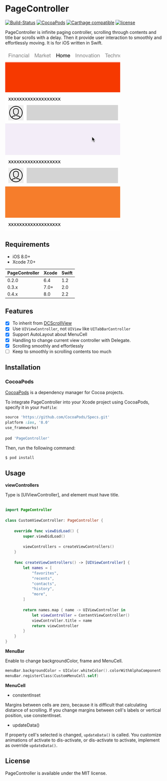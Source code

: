 PageController
==================
[![Build-Status](https://api.travis-ci.org/hirohisa/PageController.svg?branch=master)](https://travis-ci.org/hirohisa/PageController)
[![CocoaPods](https://img.shields.io/cocoapods/v/PageController.svg)](https://cocoapods.org/pods/PageController)
[![Carthage compatible](https://img.shields.io/badge/Carthage-compatible-4BC51D.svg?style=flat)](https://github.com/Carthage/Carthage)
[![license](https://img.shields.io/badge/license-MIT-000000.svg)](https://github.com/hirohisa/ImageLoaderSwift/blob/master/LICENSE)

PageController is infinite paging controller, scrolling through contents and title bar scrolls with a delay. Then it provide user interaction to smoothly and effortlessly moving. It is for iOS written in Swift.

![sample](Example%20project/example.gif)

Requirements
----------
- iOS 8.0+
- Xcode 7.0+

PageController | Xcode | Swift
-------------- | ----- | -----
0.2.0          | 6.4   | 1.2
0.3.x          | 7.0+  | 2.0
0.4.x          | 8.0   | 2.2


Features
----------

- [x] To inherit from [DCScrollView](https://github.com/hirohisa/DCScrollView)
- [x] Use `UIViewController`, not `UIView` like `UITabBarController`
- [x] Support AutoLayout about MenuCell
- [x] Handling to change current view controller with Delegate.
- [x] Scrolling smoothly and effortlessly
- [ ] Keep to smoothly in scrolling contents too much

Installation
----------

### CocoaPods

[CocoaPods](http://cocoapods.org) is a dependency manager for Cocoa projects.

To integrate PageController into your Xcode project using CocoaPods, specify it in your `Podfile`:

```ruby
source 'https://github.com/CocoaPods/Specs.git'
platform :ios, '8.0'
use_frameworks!

pod 'PageController'
```

Then, run the following command:

```bash
$ pod install
```

Usage
----------

**viewControllers**

Type is [UIViewController], and element must have title.

```swift

import PageController

class CustomViewController: PageController {

    override func viewDidLoad() {
        super.viewDidLoad()

        viewControllers = createViewControllers()
    }

    func createViewControllers() -> [UIViewController] {
        let names = [
            "favorites",
            "recents",
            "contacts",
            "history",
            "more",
        ]

        return names.map { name -> UIViewController in
            let viewController = ContentViewController()
            viewController.title = name
            return viewController
        }
    }
}

```

**MenuBar**

Enable to change backgroundColor, frame and MenuCell.

```swift
menuBar.backgroundColor = UIColor.whiteColor().colorWithAlphaComponent(0.9)
menuBar.registerClass(CustomMenuCell.self)
```

**MenuCell**

- constentInset

Margins between cells are zero, because it is difficult that calculating distance of scrolling.
If you change margins between cell's labels or vertical position, use constentInset.

- updateData()

If property cell's selected is changed, `updateData()` is called. You customize animations of activate to dis-activate, or dis-activate to activate, implement as override `updateData()`.


## License

PageController is available under the MIT license.
